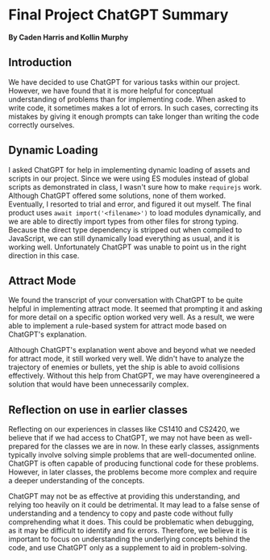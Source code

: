 # Final Project ChatGPT Summary

**By Caden Harris and Kollin Murphy**

## Introduction

We have decided to use ChatGPT for various tasks within our project. However, we have found that it is more helpful for conceptual understanding of problems than for implementing code. When asked to write code, it sometimes makes a lot of errors. In such cases, correcting its mistakes by giving it enough prompts can take longer than writing the code correctly ourselves.

## Dynamic Loading

I asked ChatGPT for help in implementing dynamic loading of assets and scripts in our project. Since we were using ES modules instead of global scripts as demonstrated in class, I wasn't sure how to make `requirejs` work. Although ChatGPT offered some solutions, none of them worked. Eventually, I resorted to trial and error, and figured it out myself. The final product uses `await import('<filename>')` to load modules dynamically, and we are able to directly import types from other files for strong typing. Because the direct type dependency is stripped out when compiled to JavaScript, we can still dynamically load everything as usual, and it is working well. Unfortunately ChatGPT was unable to point us in the right direction in this case.

## Attract Mode

We found the transcript of your conversation with ChatGPT to be quite helpful in implementing attract mode. It seemed that prompting it and asking for more detail on a specific option worked very well. As a result, we were able to implement a rule-based system for attract mode based on ChatGPT's explanation.

Although ChatGPT's explanation went above and beyond what we needed for attract mode, it still worked very well. We didn't have to analyze the trajectory of enemies or bullets, yet the ship is able to avoid collisions effectively. Without this help from ChatGPT, we may have overengineered a solution that would have been unnecessarily complex.

## Reflection on use in earlier classes

Reflecting on our experiences in classes like CS1410 and CS2420, we believe that if we had access to ChatGPT, we may not have been as well-prepared for the classes we are in now. In these early classes, assignments typically involve solving simple problems that are well-documented online. ChatGPT is often capable of producing functional code for these problems. However, in later classes, the problems become more complex and require a deeper understanding of the concepts.

ChatGPT may not be as effective at providing this understanding, and relying too heavily on it could be detrimental. It may lead to a false sense of understanding and a tendency to copy and paste code without fully comprehending what it does. This could be problematic when debugging, as it may be difficult to identify and fix errors. Therefore, we believe it is important to focus on understanding the underlying concepts behind the code, and use ChatGPT only as a supplement to aid in problem-solving.
